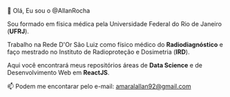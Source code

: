 👋 Olá, Eu sou o @AllanRocha

Sou formado em física médica pela Universidade Federal do Rio de Janeiro (**UFRJ**).

Trabalho na Rede D'Or São Luiz como físico médico do **Radiodiagnóstico** e faço mestrado no Instituto de Radioproteção e Dosimetria (**IRD**).

Aqui você encontrará meus repositórios áreas de **Data Science** e de Desenvolvimento Web em **ReactJS**.

📫 Podem me encontarar pelo e-mail: amaralallan92@gmail.com
